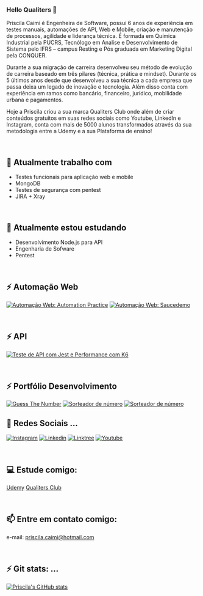 ### Hello Qualiters 👋

Priscila Caimi é Engenheira de Software, possui 6 anos de experiência em testes manuais, automações de API, Web e Mobile, criação e manutenção de processos, agilidade e liderança técnica. É formada em Química Industrial pela PUCRS, Tecnólogo em Analise e Desenvolvimento de Sistema pelo IFRS – campus Resting e Pós graduada em Marketing Digital pela CONQUER.

Durante a sua migração de carreira desenvolveu seu método de evolução de carreira baseado em três pilares (técnica, prática e mindset). Durante os 5 últimos anos desde que desenvolveu a sua técnica a cada empresa que passa deixa um legado de inovação e tecnologia. Além disso conta com experiência em ramos como bancário, financeiro, jurídico, mobilidade urbana e pagamentos.

Hoje a Priscila criou a sua marca Qualiters Club onde além de criar conteúdos gratuitos em suas redes sociais como Youtube, LinkedIn e Instagram, conta com mais de 5000 alunos transformados através da sua metodologia entre a Udemy e a sua Plataforma de ensino!

<br>

## 🔭 Atualmente trabalho com 

- Testes funcionais para aplicação web e mobile
- MongoDB
- Testes de segurança com pentest
- JIRA + Xray 

<br>

## 🌱 Atualmente estou estudando

- Desenvolvimento Node.js para API
- Engenharia de Sofware
- Pentest

<br>


## ⚡ Automação Web

[![Automação Web: Automation Practice](https://github-readme-stats.vercel.app/api/pin/?username=pricaimiTech&repo=automationpractice-cypress)](https://github.com/pricaimiTech/automationpractice-cypress)
[![Automação Web: Saucedemo](https://github-readme-stats.vercel.app/api/pin/?username=pricaimiTech&repo=asauceDemoQAPortfolio)](https://github.com/pricaimiTech/sauceDemoQAPortfolio)


<br>

## ⚡ API

[![Teste de API com Jest e Performance com K6](https://github-readme-stats.vercel.app/api/pin/?username=pricaimiTech&repo=serverRestApiPerformance)](https://github.com/pricaimiTech/serverRestApiPerformance)

<br>

## ⚡ Portfólio Desenvolvimento 

[![Guess The Number](https://github-readme-stats.vercel.app/api/pin/?username=pricaimiTech&repo=guessTheNumber)](https://github.com/pricaimiTech/guessTheNumber) 
[![Sorteador de número](https://github-readme-stats.vercel.app/api/pin/?username=pricaimiTech&repo=shop-alura)](https://github.com/pricaimiTech/shop-alura) 
[![Sorteador de número](https://github-readme-stats.vercel.app/api/pin/?username=pricaimiTech&repo=sorteio-amigo-secreto)](https://github.com/pricaimiTech/sorteio-amigo-secreto) 



## 💬 Redes Sociais ...


[![Instagram](https://img.shields.io/badge/Instagram-E4405F?style=for-the-badge&logo=instagram&logoColor=white)](https://www.instagram.com/priscila.caimi/)
[![Linkedin](https://img.shields.io/badge/LinkedIn-0077B5?style=for-the-badge&logo=linkedin&logoColor=white)](https://www.linkedin.com/in/priscilacaimi/)
[![Linktree](https://img.shields.io/badge/linktree-39E09B?style=for-the-badge&logo=linktree&logoColor=white)](https://linktr.ee/priscilacaimi)
[![Youtube](https://img.shields.io/badge/YouTube-FF0000?style=for-the-badge&logo=youtube&logoColor=white)](https://www.youtube.com/@qualitersclub)


<br>

## 💻 Estude comigo:

[Udemy](https://linktr.ee/qualitersclub)
[Qualiters Club](http://qualitersclub.com)




<br>

## 📫 Entre em contato comigo:
e-mail: priscila.caimi@hotmail.com


<br>

## ⚡ Git stats: ...

[![Priscila's GitHub stats](https://github-readme-stats.vercel.app/api?username=pricaimiTech&theme=outrun)](https://github.com/pricaimiTech/github-readme-stats)

